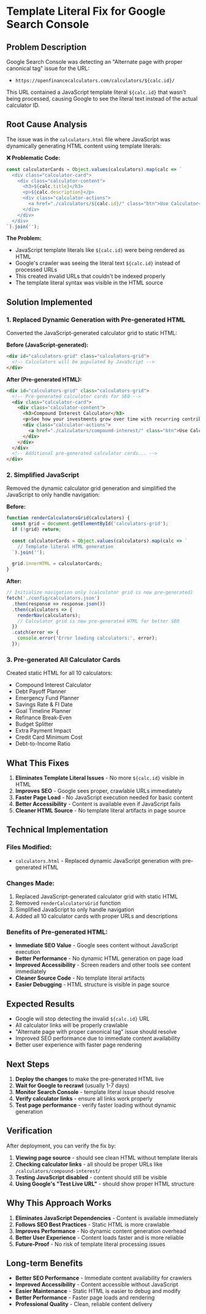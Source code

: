 # Template Literal Fix for Google Search Console

## Problem Description
Google Search Console was detecting an "Alternate page with proper canonical tag" issue for the URL:
- `https://openfinancecalculators.com/calculators/${calc.id}/`

This URL contained a JavaScript template literal `${calc.id}` that wasn't being processed, causing Google to see the literal text instead of the actual calculator ID.

## Root Cause Analysis
The issue was in the `calculators.html` file where JavaScript was dynamically generating HTML content using template literals:

**❌ Problematic Code:**
```javascript
const calculatorCards = Object.values(calculators).map(calc => `
  <div class="calculator-card">
    <div class="calculator-content">
      <h3>${calc.title}</h3>
      <p>${calc.description}</p>
      <div class="calculator-actions">
        <a href="./calculators/${calc.id}/" class="btn">Use Calculator</a>
      </div>
    </div>
  </div>
`).join('');
```

**The Problem:**
- JavaScript template literals like `${calc.id}` were being rendered as HTML
- Google's crawler was seeing the literal text `${calc.id}` instead of processed URLs
- This created invalid URLs that couldn't be indexed properly
- The template literal syntax was visible in the HTML source

## Solution Implemented

### 1. Replaced Dynamic Generation with Pre-generated HTML
Converted the JavaScript-generated calculator grid to static HTML:

**Before (JavaScript-generated):**
```html
<div id="calculators-grid" class="calculators-grid">
  <!-- Calculators will be populated by JavaScript -->
</div>
```

**After (Pre-generated HTML):**
```html
<div id="calculators-grid" class="calculators-grid">
  <!-- Pre-generated calculator cards for SEO -->
  <div class="calculator-card">
    <div class="calculator-content">
      <h3>Compound Interest Calculator</h3>
      <p>See how your investments grow over time with recurring contributions and compounding...</p>
      <div class="calculator-actions">
        <a href="./calculators/compound-interest/" class="btn">Use Calculator</a>
      </div>
    </div>
  </div>
  <!-- Additional pre-generated calculator cards... -->
</div>
```

### 2. Simplified JavaScript
Removed the dynamic calculator grid generation and simplified the JavaScript to only handle navigation:

**Before:**
```javascript
function renderCalculatorsGrid(calculators) {
  const grid = document.getElementById('calculators-grid');
  if (!grid) return;
  
  const calculatorCards = Object.values(calculators).map(calc => `
    // Template literal HTML generation
  `).join('');
  
  grid.innerHTML = calculatorCards;
}
```

**After:**
```javascript
// Initialize navigation only (calculator grid is now pre-generated)
fetch('./config/calculators.json')
  .then(response => response.json())
  .then(calculators => {
    renderNav(calculators);
    // Calculator grid is now pre-generated HTML for better SEO
  })
  .catch(error => {
    console.error('Error loading calculators:', error);
  });
```

### 3. Pre-generated All Calculator Cards
Created static HTML for all 10 calculators:
- Compound Interest Calculator
- Debt Payoff Planner
- Emergency Fund Planner
- Savings Rate & FI Date
- Goal Timeline Planner
- Refinance Break-Even
- Budget Splitter
- Extra Payment Impact
- Credit Card Minimum Cost
- Debt-to-Income Ratio

## What This Fixes

1. **Eliminates Template Literal Issues** - No more `${calc.id}` visible in HTML
2. **Improves SEO** - Google sees proper, crawlable URLs immediately
3. **Faster Page Load** - No JavaScript execution needed for basic content
4. **Better Accessibility** - Content is available even if JavaScript fails
5. **Cleaner HTML Source** - No template literal artifacts in page source

## Technical Implementation

### Files Modified:
- `calculators.html` - Replaced dynamic JavaScript generation with pre-generated HTML

### Changes Made:
1. Replaced JavaScript-generated calculator grid with static HTML
2. Removed `renderCalculatorsGrid` function
3. Simplified JavaScript to only handle navigation
4. Added all 10 calculator cards with proper URLs and descriptions

### Benefits of Pre-generated HTML:
- **Immediate SEO Value** - Google sees content without JavaScript execution
- **Better Performance** - No dynamic HTML generation on page load
- **Improved Accessibility** - Screen readers and other tools see content immediately
- **Cleaner Source Code** - No template literal artifacts
- **Easier Debugging** - HTML structure is visible in page source

## Expected Results

- Google will stop detecting the invalid `${calc.id}` URL
- All calculator links will be properly crawlable
- "Alternate page with proper canonical tag" issue should resolve
- Improved SEO performance due to immediate content availability
- Better user experience with faster page rendering

## Next Steps

1. **Deploy the changes** to make the pre-generated HTML live
2. **Wait for Google to recrawl** (usually 1-7 days)
3. **Monitor Search Console** - template literal issue should resolve
4. **Verify calculator links** - ensure all links work properly
5. **Test page performance** - verify faster loading without dynamic generation

## Verification

After deployment, you can verify the fix by:
1. **Viewing page source** - should see clean HTML without template literals
2. **Checking calculator links** - all should be proper URLs like `/calculators/compound-interest/`
3. **Testing JavaScript disabled** - content should still be visible
4. **Using Google's "Test Live URL"** - should show proper HTML structure

## Why This Approach Works

1. **Eliminates JavaScript Dependencies** - Content is available immediately
2. **Follows SEO Best Practices** - Static HTML is more crawlable
3. **Improves Performance** - No dynamic content generation overhead
4. **Better User Experience** - Content loads faster and is more reliable
5. **Future-Proof** - No risk of template literal processing issues

## Long-term Benefits

- **Better SEO Performance** - Immediate content availability for crawlers
- **Improved Accessibility** - Content accessible without JavaScript
- **Easier Maintenance** - Static HTML is easier to debug and modify
- **Better Performance** - Faster page loads and rendering
- **Professional Quality** - Clean, reliable content delivery
